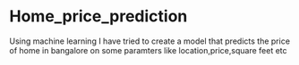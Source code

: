 # Home_price_prediction
Using machine learning I have tried to create a model that predicts the price of home in bangalore on some paramters like location,price,square feet etc
